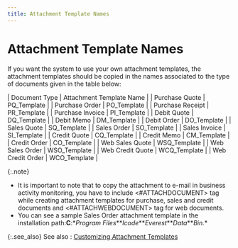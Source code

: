 ```yaml
---
title: Attachment Template Names
---
```


# Attachment Template Names


If you want the system to use your own attachment templates, the attachment  templates should be copied in the names associated to the type of documents  given in the table below:

| Document Type | Attachment Template Name |
| Purchase Quote | PQ\_Template |
| Purchase Order | PO\_Template |
| Purchase Receipt | PR\_Template |
| Purchase Invoice | PI\_Template |
| Debit Quote | DQ\_Template |
| Debit Memo | DM\_Template |
| Debit Order | DO\_Template |
| Sales Quote | SQ\_Template |
| Sales Order | SO\_Template |
| Sales Invoice | SI\_Template |
| Credit Quote | CQ\_Template |
| Credit Memo | CM\_Template |
| Credit Order | CO\_Template |
| Web Sales Quote | WSQ\_Template |
| Web Sales Order | WSO\_Template |
| Web Credit Quote | WCQ\_Template |
| Web Credit Order | WCO\_Template |


{:.note}
- It is important  to note that to copy the attachment to e-mail in business activity monitoring,  you have to include <#ATTACHDOCUMENT> tag while creating attachment  templates for purchase, sales and credit documents and <#ATTACHWEBDOCUMENT>  tag for web documents.
- You can see a sample  Sales Order attachment template in the installation path:**C**:\**Program Files**\**Icode**\**Everest**\**Data**\**Bin.**


{:.see_also}
See also
: [Customizing  Attachment Templates]({{site.crm_baseurl}}/misc/customizing_attachment_templates.html)
